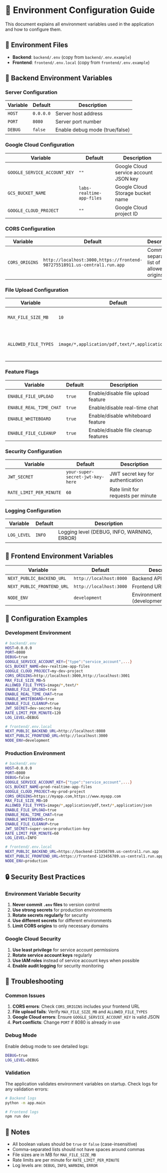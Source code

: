 # 🔧 Environment Configuration Guide

This document explains all environment variables used in the application and how to configure them.

## 📁 Environment Files

- **Backend**: `backend/.env` (copy from `backend/.env.example`)
- **Frontend**: `frontend/.env.local` (copy from `frontend/.env.example`)

## 🔧 Backend Environment Variables

### Server Configuration

| Variable | Default | Description |
|----------|---------|-------------|
| `HOST` | `0.0.0.0` | Server host address |
| `PORT` | `8080` | Server port number |
| `DEBUG` | `false` | Enable debug mode (true/false) |

### Google Cloud Configuration

| Variable | Default | Description |
|----------|---------|-------------|
| `GOOGLE_SERVICE_ACCOUNT_KEY` | `""` | Google Cloud service account JSON key |
| `GCS_BUCKET_NAME` | `labs-realtime-app-files` | Google Cloud Storage bucket name |
| `GOOGLE_CLOUD_PROJECT` | `""` | Google Cloud project ID |

### CORS Configuration

| Variable | Default | Description |
|----------|---------|-------------|
| `CORS_ORIGINS` | `http://localhost:3000,https://frontend-987275518911.us-central1.run.app` | Comma-separated list of allowed origins |

### File Upload Configuration

| Variable | Default | Description |
|----------|---------|-------------|
| `MAX_FILE_SIZE_MB` | `10` | Maximum file upload size in MB |
| `ALLOWED_FILE_TYPES` | `image/*,application/pdf,text/*,application/json` | Comma-separated list of allowed MIME types |

### Feature Flags

| Variable | Default | Description |
|----------|---------|-------------|
| `ENABLE_FILE_UPLOAD` | `true` | Enable/disable file upload feature |
| `ENABLE_REAL_TIME_CHAT` | `true` | Enable/disable real-time chat |
| `ENABLE_WHITEBOARD` | `true` | Enable/disable whiteboard feature |
| `ENABLE_FILE_CLEANUP` | `true` | Enable/disable file cleanup features |

### Security Configuration

| Variable | Default | Description |
|----------|---------|-------------|
| `JWT_SECRET` | `your-super-secret-jwt-key-here` | JWT secret key for authentication |
| `RATE_LIMIT_PER_MINUTE` | `60` | Rate limit for requests per minute |

### Logging Configuration

| Variable | Default | Description |
|----------|---------|-------------|
| `LOG_LEVEL` | `INFO` | Logging level (DEBUG, INFO, WARNING, ERROR) |

## 🎨 Frontend Environment Variables

| Variable | Default | Description |
|----------|---------|-------------|
| `NEXT_PUBLIC_BACKEND_URL` | `http://localhost:8000` | Backend API URL |
| `NEXT_PUBLIC_FRONTEND_URL` | `http://localhost:3000` | Frontend URL for display |
| `NODE_ENV` | `development` | Environment (development/production) |

## 🚀 Configuration Examples

### Development Environment

```bash
# backend/.env
HOST=0.0.0.0
PORT=8080
DEBUG=true
GOOGLE_SERVICE_ACCOUNT_KEY={"type":"service_account",...}
GCS_BUCKET_NAME=dev-realtime-app-files
GOOGLE_CLOUD_PROJECT=my-dev-project
CORS_ORIGINS=http://localhost:3000,http://localhost:3001
MAX_FILE_SIZE_MB=5
ALLOWED_FILE_TYPES=image/*,text/*
ENABLE_FILE_UPLOAD=true
ENABLE_REAL_TIME_CHAT=true
ENABLE_WHITEBOARD=true
ENABLE_FILE_CLEANUP=true
JWT_SECRET=dev-secret-key
RATE_LIMIT_PER_MINUTE=120
LOG_LEVEL=DEBUG
```

```bash
# frontend/.env.local
NEXT_PUBLIC_BACKEND_URL=http://localhost:8080
NEXT_PUBLIC_FRONTEND_URL=http://localhost:3000
NODE_ENV=development
```

### Production Environment

```bash
# backend/.env
HOST=0.0.0.0
PORT=8080
DEBUG=false
GOOGLE_SERVICE_ACCOUNT_KEY={"type":"service_account",...}
GCS_BUCKET_NAME=prod-realtime-app-files
GOOGLE_CLOUD_PROJECT=my-prod-project
CORS_ORIGINS=https://myapp.com,https://www.myapp.com
MAX_FILE_SIZE_MB=10
ALLOWED_FILE_TYPES=image/*,application/pdf,text/*,application/json
ENABLE_FILE_UPLOAD=true
ENABLE_REAL_TIME_CHAT=true
ENABLE_WHITEBOARD=true
ENABLE_FILE_CLEANUP=true
JWT_SECRET=super-secure-production-key
RATE_LIMIT_PER_MINUTE=60
LOG_LEVEL=INFO
```

```bash
# frontend/.env.local
NEXT_PUBLIC_BACKEND_URL=https://backend-123456789.us-central1.run.app
NEXT_PUBLIC_FRONTEND_URL=https://frontend-123456789.us-central1.run.app
NODE_ENV=production
```

## 🔒 Security Best Practices

### Environment Variable Security

1. **Never commit `.env` files** to version control
2. **Use strong secrets** for production environments
3. **Rotate secrets regularly** for security
4. **Use different secrets** for different environments
5. **Limit CORS origins** to only necessary domains

### Google Cloud Security

1. **Use least privilege** for service account permissions
2. **Rotate service account keys** regularly
3. **Use IAM roles** instead of service account keys when possible
4. **Enable audit logging** for security monitoring

## 🐛 Troubleshooting

### Common Issues

1. **CORS errors**: Check `CORS_ORIGINS` includes your frontend URL
2. **File upload fails**: Verify `MAX_FILE_SIZE_MB` and `ALLOWED_FILE_TYPES`
3. **Google Cloud errors**: Ensure `GOOGLE_SERVICE_ACCOUNT_KEY` is valid JSON
4. **Port conflicts**: Change `PORT` if 8080 is already in use

### Debug Mode

Enable debug mode to see detailed logs:

```bash
DEBUG=true
LOG_LEVEL=DEBUG
```

### Validation

The application validates environment variables on startup. Check logs for any validation errors:

```bash
# Backend logs
python -m app.main

# Frontend logs
npm run dev
```

## 📝 Notes

- All boolean values should be `true` or `false` (case-insensitive)
- Comma-separated lists should not have spaces around commas
- File sizes are in MB for `MAX_FILE_SIZE_MB`
- Rate limits are per minute for `RATE_LIMIT_PER_MINUTE`
- Log levels are: `DEBUG`, `INFO`, `WARNING`, `ERROR`
